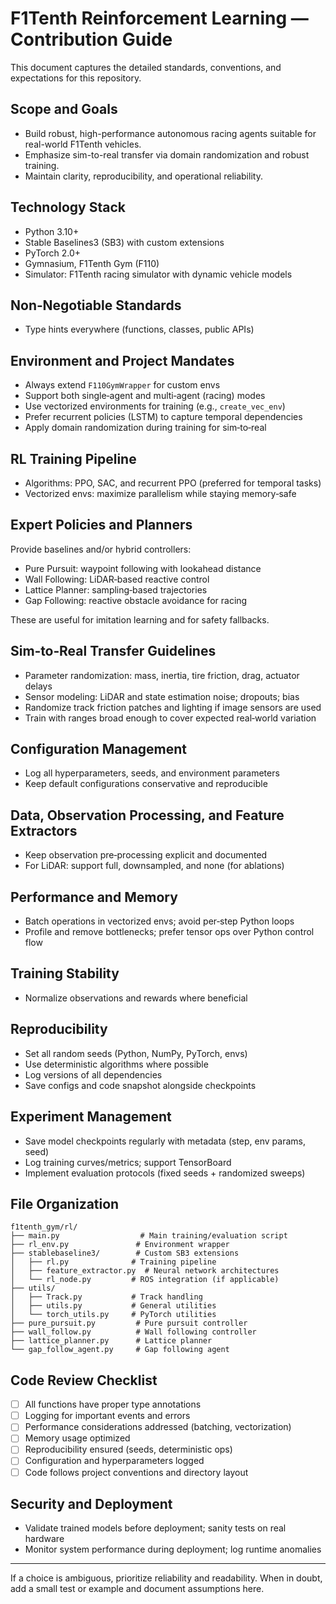 # F1Tenth Reinforcement Learning — Contribution Guide

This document captures the detailed standards, conventions, and expectations for this repository.

## Scope and Goals

- Build robust, high-performance autonomous racing agents suitable for real-world F1Tenth vehicles.
- Emphasize sim-to-real transfer via domain randomization and robust training.
- Maintain clarity, reproducibility, and operational reliability.

## Technology Stack

- Python 3.10+
- Stable Baselines3 (SB3) with custom extensions
- PyTorch 2.0+
- Gymnasium, F1Tenth Gym (F110)
- Simulator: F1Tenth racing simulator with dynamic vehicle models

## Non‑Negotiable Standards

- Type hints everywhere (functions, classes, public APIs)

## Environment and Project Mandates

- Always extend `F110GymWrapper` for custom envs
- Support both single‑agent and multi‑agent (racing) modes
- Use vectorized environments for training (e.g., `create_vec_env`)
- Prefer recurrent policies (LSTM) to capture temporal dependencies
- Apply domain randomization during training for sim‑to‑real

## RL Training Pipeline

- Algorithms: PPO, SAC, and recurrent PPO (preferred for temporal tasks)
- Vectorized envs: maximize parallelism while staying memory‑safe

## Expert Policies and Planners

Provide baselines and/or hybrid controllers:

- Pure Pursuit: waypoint following with lookahead distance
- Wall Following: LiDAR‑based reactive control
- Lattice Planner: sampling‑based trajectories
- Gap Following: reactive obstacle avoidance for racing

These are useful for imitation learning and for safety fallbacks.

## Sim‑to‑Real Transfer Guidelines

- Parameter randomization: mass, inertia, tire friction, drag, actuator delays
- Sensor modeling: LiDAR and state estimation noise; dropouts; bias
- Randomize track friction patches and lighting if image sensors are used
- Train with ranges broad enough to cover expected real‑world variation

## Configuration Management

- Log all hyperparameters, seeds, and environment parameters
- Keep default configurations conservative and reproducible

## Data, Observation Processing, and Feature Extractors

- Keep observation pre‑processing explicit and documented
- For LiDAR: support full, downsampled, and none (for ablations)

## Performance and Memory

- Batch operations in vectorized envs; avoid per‑step Python loops
- Profile and remove bottlenecks; prefer tensor ops over Python control flow

## Training Stability

- Normalize observations and rewards where beneficial

## Reproducibility

- Set all random seeds (Python, NumPy, PyTorch, envs)
- Use deterministic algorithms where possible
- Log versions of all dependencies
- Save configs and code snapshot alongside checkpoints

## Experiment Management

- Save model checkpoints regularly with metadata (step, env params, seed)
- Log training curves/metrics; support TensorBoard
- Implement evaluation protocols (fixed seeds + randomized sweeps)

## File Organization

```
f1tenth_gym/rl/
├── main.py                  # Main training/evaluation script
├── rl_env.py               # Environment wrapper
├── stablebaseline3/        # Custom SB3 extensions
│   ├── rl.py              # Training pipeline
│   ├── feature_extractor.py  # Neural network architectures
│   └── rl_node.py         # ROS integration (if applicable)
├── utils/
│   ├── Track.py           # Track handling
│   ├── utils.py           # General utilities
│   └── torch_utils.py     # PyTorch utilities
├── pure_pursuit.py         # Pure pursuit controller
├── wall_follow.py          # Wall following controller
├── lattice_planner.py      # Lattice planner
└── gap_follow_agent.py     # Gap following agent
```

## Code Review Checklist

- [ ] All functions have proper type annotations
- [ ] Logging for important events and errors
- [ ] Performance considerations addressed (batching, vectorization)
- [ ] Memory usage optimized
- [ ] Reproducibility ensured (seeds, deterministic ops)
- [ ] Configuration and hyperparameters logged
- [ ] Code follows project conventions and directory layout

## Security and Deployment

- Validate trained models before deployment; sanity tests on real hardware
- Monitor system performance during deployment; log runtime anomalies

---

If a choice is ambiguous, prioritize reliability and readability. When in doubt, add a small test or example and document assumptions here. 